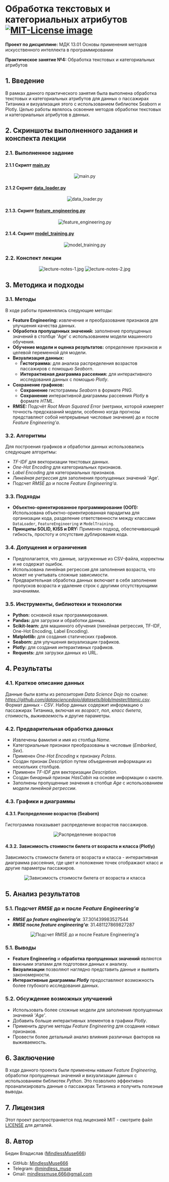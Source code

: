 # Обработка текстовых и категориальных атрибутов <a href="https://opensource.org/licenses/MIT"><img src="https://img.shields.io/badge/License-MIT-yellow.svg" alt="MIT-License image"></a>

**Проект по дисциплине:** МДК 13.01 Основы применения методов искусственного интеллекта в программировании

**Практическое занятие №4:** Обработка текстовых и категориальных атрибутов


## 1. Введение
В рамках данного практического занятия была выполнена обработка текстовых и категориальных атрибутов для данных о пассажирах Титаника и визуализация этого с использованием библиотек Seaborn и Plotly. Целью работы являлось освоение методов обработки текстовых и категориальных атрибутов в двнных.


## 2. Скриншоты выполненного задания и конспекта лекции
### 2.1. Выполненное задание
#### 2.1.1 Скрипт [main.py](src/main.py)
<p align="center">
  <img src="https://github.com/user-attachments/assets/64e24bea-8fd2-4707-ab1a-ac92e583421c" alt="main.py">
</p>

#### 2.1.2 Скрипт [data_loader.py](src/data_loader.py)
<p align="center">
  <img src="https://github.com/user-attachments/assets/a4b963ec-241e-4a53-8649-e01f3ddb4399" alt="data_loader.py">
</p>

#### 2.1.3. Скрипт [feature_engineering.py](src/feature_engineering.py)
<p align="center">
  <img src="https://github.com/user-attachments/assets/c24c8879-26c5-4b7d-acc5-215334d437ee" alt="feature_engineering.py">
</p>

#### 2.1.4. Скрипт [model_training.py](src/model_training.py)
<p align="center">
  <img src="https://github.com/user-attachments/assets/5cd2edc0-22dc-42af-83a1-365d4d77ef3e" alt="model_training.py">
</p>

### 2.2. Конспект лекции
<p align="center">
  <img src="report/lecture-notes/1.jpg" alt="lecture-notes-1.jpg">
  <img src="report/lecture-notes/2.jpg" alt="lecture-notes-2.jpg">
</p>

## 3. Методика и подходы
### 3.1. Методы
В ходе работы применялись следующие методы:

* **Feature Engineering:** извлечение и преобразование признаков для улучшения качества данных.
* **Обработка пропущенных значений:** заполнение пропущенных значений в столбце 'Age' с использованием модели машинного обучения.
* **Обучение модели и оценка результатов:** определение признаков и целевой переменной для модели.
* **Визуализация данных:**
    * **Гистограмма:** для анализа распределения возрастов пассажиров с помощью *Seaborn*.
    * **Интерактивная диаграмма рассеяния:** для интерактивного исследования данных с помощью *Plotly*.
* **Сохранение графиков:**
    * **Сохранение** гистограммы *Seaborn* в формате *PNG*.
    * **Сохранение** интерактивной диаграммы рассеяния *Plotly* в формате *HTML*.
* **RMSE:** Подсчёт *Root Mean Squared Error* (метрики, которой измеряет точность предсказаний модели, особенно когда прогнозы представляют собой непрерывные числовые значения) до и после *Feature Engineering'а*.

### 3.2. Алгоритмы
Для построения графиков и обработки данных использовались следующие алгоритмы:

* *TF-IDF* для векторизации текстовых данных.
* *One-Hot Encoding* для категориальных признаков.
* *Label Encoding* для категориальных признаков.
* *Линейная регрессия* для заполнения пропущенных значений 'Age'.
* Подсчет *RMSE* до и после *Feature Engineering'а*.

### 3.3. Подходы
* **Объектно-ориентированное программирование (ООП):** Использована объектно-ориентированная парадигма для организации кода, разделение ответственности между классами `DataLoader`, `FeatureEngineering` и `ModelTraining`.
* **Принципы SOLID, KISS и DRY:** Применен подход, обеспечивающий гибкость, простоту и отсутствие дублирования кода.

### 3.4. Допущения и ограничения
* Предполагается, что данные, загруженные из CSV-файла, корректны и не содержат ошибок.
* Использована линейная регрессия для заполнения возраста, что может не учитывать сложные зависимости.
* Предварительная обработка данных включает в себя заполнение пропусков возраста и удаление строк с другими отсутствующими значениями.

### 3.5. Инструменты, библиотеки и технологии
* **Python:** основной язык программирования.
* **Pandas:** для загрузки и обработки данных.
* **Scikit-learn:** для машинного обучения (линейная регрессия, TF-IDF, One-Hot Encoding, Label Encoding).
* **Matplotlib:** для создания статических графиков.
* **Seaborn:** для улучшения визуализации графиков.
* **Plotly:** для создания интерактивных графиков.
* **Requests:** для загрузки данных из URL.


## 4. Результаты
### 4.1. Краткое описание данных
Данные были взяты из репозитория *Data Science Dojo* по ссылке: *https://github.com/datasciencedojo/datasets/blob/master/titanic.csv*. Формат данных - *CSV*. Набор данных содержит информацию о пассажирах Титаника, включая их *возраст*, *пол*, *класс билета*, *стоимость*, *выживаемость* и другие параметры.

### 4.2. Предварительная обработка данных
* Извлечены фамилия и имя из столбца *Name*.
* Категориальные признаки преобразованы в числовые (*Embarked*, *Sex*).
* Применен *One-Hot Encoding* к признаку *Pclass*.
* Создан признак *Description* путем объединения информации из нескольких столбцов.
* Применен *TF-IDF* для векторизации *Description*.
* Создан бинарный признак *HasCabin* на основе информации о каюте.
* Заполнены пропущенные значения в столбце *Age* с использованием модели *линейной регрессии*.

### 4.3. Графики и диаграммы
#### 4.3.1. Распределение возрастов (Seaborn)
Гистограмма показывает распределение возрастов пассажиров.

<p align="center">
  <img src="report\figures\age_distribution.png" alt="Распределение возрастов">
</p>

#### 4.3.2. Зависимость стоимости билета от возраста и класса (Plotly)
Зависимость стоимости билета от возраста и класса - интерактивная диаграмма рассеяния, где цвет и положение точек отображают класс и другие параметры пассажиров.

<p align="center">
  <img src="report\figures\age_fare_scatter.png" alt="Зависимость стоимости билета от возраста и класса">
</p>


## 5. Анализ результатов
### 5.1. Подсчет *RMSE* до и после *Feature Engineering'а*

* ***RMSE* до *feature engineering'а***: 37.301439983527544
* ***RMSE* после *feature engineering'а***: 31.481127869827287

<p align="center">
  <img src="https://github.com/user-attachments/assets/8d4d5312-d1b9-49bc-83ce-a299e4cd201c" alt="Подсчет RMSE до и после Feature Engineering'а">
</p>

### 5.1. Выводы
* **Feature Engineering** и **обработка пропущенных значений** являются важными этапами для подготовки данных к анализу.
* **Визуализации** позволяют наглядно представить данные и выявить закономерности.
* **Интерактивные диаграммы *Plotly*** предоставляют возможность более глубокого исследования данных.

### 5.2. Обсуждение возможных улучшений
* Использовать более сложные модели для заполнения пропущенных значений *'Age'*.
* Добавить больше интерактивных элементов в графики *Plotly*.
* Применить другие методы *Feature Engineering* для создания новых признаков.
* Провести более детальный анализ влияния различных факторов на выживаемость.


## 6. Заключение
В ходе данного проекта были применены навыки *Feature Engineering*, обработки пропущенных значений и визуализации данных с использованием библиотек *Python*. Это позволило эффективно проанализировать данные о пассажирах Титаника и получить полезные выводы.


## 7. Лицензия
Этот проект распространяется под лицензией MIT - смотрите файл [LICENSE](LICENSE) для деталей.


## 8. Автор
Бедин Владислав ([MindlessMuse666](https://github.com/MindlessMuse666))

* GitHub: [MindlessMuse666](https://github.com/MindlessMuse666 "Владислав: https://github.com/MindlessMuse666")
* Telegram: [@mindless_muse](t.me/mindless_muse)
* Gmail: [mindlessmuse.666@gmail.com](mindlessmuse.666@gmail.com)
